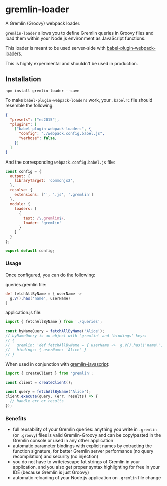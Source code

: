 # gremlin-loader

A Gremlin (Groovy) webpack loader.

`gremlin-loader` allows you to define Gremlin queries in Groovy files and load them within your Node.js environment as JavaScript functions.

This loader is meant to be used server-side with [babel-plugin-webpack-loaders](https://github.com/istarkov/babel-plugin-webpack-loaders).

This is highly experimental and shouldn't be used in production.

## Installation

```shell
npm install gremlin-loader --save
```

To make `babel-plugin-webpack-loaders` work, your `.babelrc` file should resemble the following:

```json
{
  "presets": ["es2015"],
  "plugins": [
    ["babel-plugin-webpack-loaders", {
      "config": "./webpack.config.babel.js",
      "verbose": false,
    }]
  ]
}
```

And the corresponding `webpack.config.babel.js` file:

```javascript
const config = {
  output: {
    libraryTarget: 'commonjs2',
  },
  resolve: {
    extensions: ['', '.js', '.gremlin']
  },
  module: {
    loaders: [
      {
        test: /\.gremlin$/,
        loader: 'gremlin'
      }
    ]
  }
};

export default config;
```

### Usage

Once configured, you can do the following:

queries.gremlin file:
```groovy
def fetchAllByName = { userName ->
  g.V().has('name', userName)
}
```

application.js file:
```javascript
import { fetchAllByName } from './queries';

const byNameQuery = fetchAllByName('Alice');
// byNameQuery is an object with 'gremlin' and 'bindings' keys:
// {
//   gremlin: 'def fetchAllByName = { userName ->  g.V().has(\'name\', userName)}\n;fetchAllByName(userName)',
//   bindings: { userName: 'Alice' }
// }

```

When used in conjunction with [gremlin-javascript](https://github.com/jbmusso/gremlin-javascript):

```javascript
import { createClient } from 'gremlin';

const client = createClient();

const query = fetchAllByName('Alice');
client.execute(query, (err, results) => {
  // handle err or results
});
```

### Benefits
- full reusability of your Gremlin queries: anything you write in `.gremlin` (or `.groovy`) files is valid Gremlin-Groovy and can be copy/pasted in the Gremlin console or used in any other application
- automatic parameter bindings with explicit names by extracting the function signature, for better Gremlin server performance (no query recompilation) and security (no injection)
- you do not have to write/escape fat strings of Gremlin in your application, and you also get proper syntax highlighting for free in your IDE (because Gremlin is just Groovy)
- automatic reloading of your Node.js application on `.gremlin` file change


